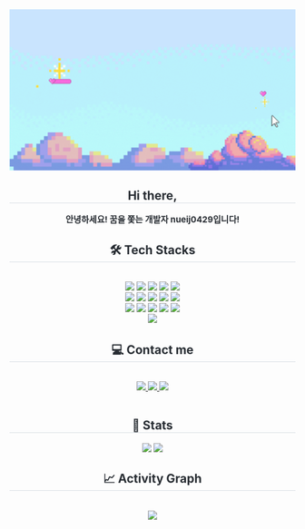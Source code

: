 <div align="center">
  <img src="https://github.com/nueij0429/nueij0429/blob/main/nueij0429's%20GitHub.gif?raw=true" width="1000">
</div>
<div align="center">
  <h2 style="border-bottom:1px solid #d8dee4;color:#282d33">Hi there,</h2>
  <div style="font-weight:700;font-size:15px;text-align:center;color:#282d33">안녕하세요! 꿈을 쫓는 개발자 nueij0429입니다!</div>
</div>
<div align="center">
  <h2 style="border-bottom:1px solid #d8dee4;color:#282d33">🛠️ Tech Stacks</h2>
  <br>
  <div style="margin:0 auto;text-align:center" align="center">
    <img src="https://img.shields.io/badge/Bootstrap-7952B3?style=flat&logo=Bootstrap&logoColor=white">
    <img src="https://img.shields.io/badge/Discord-5865F2?style=flat&logo=Discord&logoColor=white">
    <img src="https://img.shields.io/badge/Docker-2496ED?style=flat&logo=Docker&logoColor=white">
    <img src="https://img.shields.io/badge/Figma-F24E1E?style=flat&logo=Figma&logoColor=white">
    <img src="https://img.shields.io/badge/Flask-000000?style=flat&logo=Flask&logoColor=white">
    <br>
    <img src="https://img.shields.io/badge/Git-F05032?style=flat&logo=Git&logoColor=white">
    <img src="https://img.shields.io/badge/Github-181717?style=flat&logo=Github&logoColor=white">
    <img src="https://img.shields.io/badge/HTML5-E34F26?style=flat&logo=HTML5&logoColor=white">
    <img src="https://img.shields.io/badge/Java-007396?style=flat&logo=Java&logoColor=white">
    <img src="https://img.shields.io/badge/Javascript-F7DF1E?style=flat&logo=Javascript&logoColor=white">
    <br>
    <img src="https://img.shields.io/badge/MariaDB-003545?style=flat&logo=MariaDB&logoColor=white">
    <img src="https://img.shields.io/badge/MySQL-4479A1?style=flat&logo=MySQL&logoColor=white">
    <img src="https://img.shields.io/badge/Oracle-F80000?style=flat&logo=Oracle&logoColor=white">
    <img src="https://img.shields.io/badge/Python-3776AB?style=flat&logo=Python&logoColor=white">
    <img src="https://img.shields.io/badge/React-61DAFB?style=flat&logo=React&logoColor=white">
    <br>
    <img src="https://img.shields.io/badge/Spring Boot-6DB33F?style=flat&logo=Spring&logoColor=white">
  </div>
</div>
<div align="center">
  <h2 style="border-bottom:1px solid #d8dee4;color:#282d33">💻 Contact me</h2>
  <br>
  <div align="center">
    <a href="https://velog.io/@jini0429/posts">
      <img src="https://img.shields.io/badge/Velog-20C997?style=flat&logo=Velog&logoColor=white&link=https://velog.io/@jini0429/posts">
    </a>
    <a href="mailto:ssjjjieun0429@gmail.com">
      <img src="https://img.shields.io/badge/Gmail-EA4335?style=flat&logo=Gmail&logoColor=white&link=mailto:ssjjjieun0429@gmail.com">
    </a>
    <a href="https://www.instagram.com/_.nueij/">
      <img src="https://img.shields.io/badge/Instagram-E4405F?style=flat&logo=Instagram&logoColor=white&link=https://www.instagram.com/_.nueij/">
    </a>
  </div>
  <br>
  <div align="center"></div>
</div>
<div align="center">
  <h2 style="border-bottom:1px solid #d8dee4;color:#282d33">🏅 Stats</h2>
  <div align="center">
    <img src="https://github-readme-stats.vercel.app/api?username=nueij0429&bg_color=180,ffffff,00000000&title_color=000000&text_color=000000">
    <img src="https://github-readme-stats.vercel.app/api/top-langs/?username=nueij0429&layout=compact&bg_color=180,ffffff,00000000&title_color=000000&text_color=000000">
  </div>
</div>
<div align="center">
  <h2 style="border-bottom:1px solid #d8dee4;color:#282d33">📈 Activity Graph</h2>
  <br>
  <img src="https://github-readme-activity-graph.vercel.app/graph?username=nueij0429&theme=github-light">
</div>
